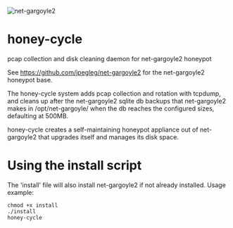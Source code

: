 ![net-gargoyle2](https://carefuldata.com/images/cdlogo.png)

# honey-cycle
pcap collection and disk cleaning daemon for net-gargoyle2 honeypot

See https://github.com/jpegleg/net-gargoyle2 for the net-gargoyle2 honeypot base.

The honey-cycle system adds pcap collection and rotation with tcpdump,
and cleans up after the net-gargoyle2 sqlite db backups that net-gargoyle2
makes in /opt/net-gargoyle/ when the db reaches the configured sizes, defaulting
at 500MB.

honey-cycle creates a self-maintaining honeypot appliance out of net-gargoyle2
that upgrades itself and manages its disk space.

# Using the install script
The 'install' file will also install net-gargoyle2 if not already installed.
Usage example:

```
chmod +x install
./install
honey-cycle
```

